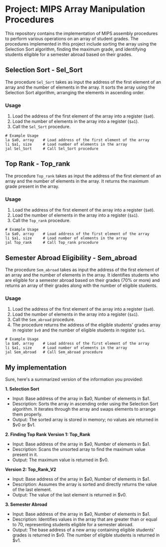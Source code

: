 # Project: MIPS Array Manipulation Procedures

This repository contains the implementation of MIPS assembly procedures to perform various operations on an array of student grades. The procedures implemented in this project include sorting the array using the Selection Sort algorithm, finding the maximum grade, and identifying students eligible for a semester abroad based on their grades.

## Selection Sort - Sel_Sort
The procedure `Sel_Sort` takes as input the address of the first element of an array and the number of elements in the array. It sorts the array using the Selection Sort algorithm, arranging the elements in ascending order.

### Usage
1. Load the address of the first element of the array into a register (`$a0`).
2. Load the number of elements in the array into a register (`$a1`).
3. Call the `Sel_Sort` procedure.

```assembly
# Example Usage
la $a0, array    # Load address of the first element of the array
li $a1, size     # Load number of elements in the array
jal Sel_Sort     # Call Sel_Sort procedure
```

## Top Rank - Top_rank
The procedure `Top_rank` takes as input the address of the first element of an array and the number of elements in the array. It returns the maximum grade present in the array.

### Usage
1. Load the address of the first element of the array into a register (`$a0`).
2. Load the number of elements in the array into a register (`$a1`).
3. Call the `Top_rank` procedure.

```assembly
# Example Usage
la $a0, array    # Load address of the first element of the array
li $a1, size     # Load number of elements in the array
jal Top_rank     # Call Top_rank procedure
```

## Semester Abroad Eligibility - Sem_abroad
The procedure `Sem_abroad` takes as input the address of the first element of an array and the number of elements in the array. It identifies students who are eligible for a semester abroad based on their grades (70% or more) and returns an array of their grades along with the number of eligible students.

### Usage
1. Load the address of the first element of the array into a register (`$a0`).
2. Load the number of elements in the array into a register (`$a1`).
3. Call the `Sem_abroad` procedure.
4. The procedure returns the address of the eligible students' grades array in register `$v0` and the number of eligible students in register `$v1`.

```assembly
# Example Usage
la $a0, array    # Load address of the first element of the array
li $a1, size     # Load number of elements in the array
jal Sem_abroad   # Call Sem_abroad procedure
```

## My implementation

Sure, here's a summarized version of the information you provided:

**1. Selection Sort**
- Input: Base address of the array in $a0, Number of elements in $a1.
- Description: Sorts the array in ascending order using the Selection Sort algorithm. It iterates through the array and swaps elements to arrange them properly.
- Output: The sorted array is stored in memory; no values are returned in $v0 or $v1.

**2. Finding Top Rank**
**Version 1: Top_Rank**
- Input: Base address of the array in $a0, Number of elements in $a1.
- Description: Scans the unsorted array to find the maximum value present in it.
- Output: The maximum value is returned in $v0.

**Version 2: Top_Rank_V2**
- Input: Base address of the array in $a0, Number of elements in $a1.
- Description: Assumes the array is sorted and directly returns the value of the last element.
- Output: The value of the last element is returned in $v0.

**3. Semester Abroad**
- Input: Base address of the array in $a0, Number of elements in $a1.
- Description: Identifies values in the array that are greater than or equal to 70, representing students eligible for a semester abroad.
- Output: The base address of a new array containing eligible students' grades is returned in $v0. The number of eligible students is returned in $v1.
